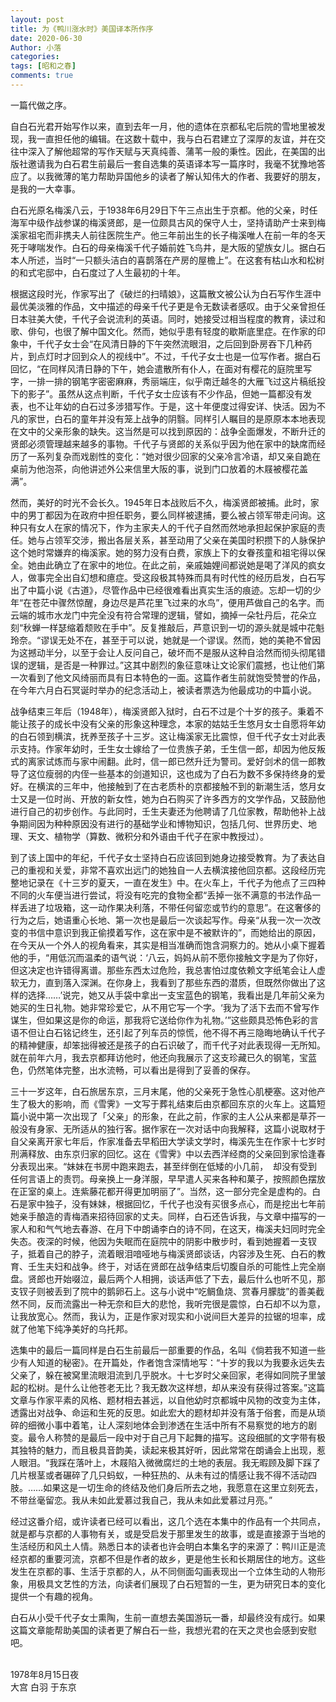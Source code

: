 ```yaml
---
layout: post
title: 为《鸭川涨水时》美国译本所作序
date: 2020-06-30
Author: 小落
categories: 
tags: [昭和之春]
comments: true
--- 
```


一篇代做之序。

<!-- more -->


自白石光君开始写作以来，直到去年一月，他的遗体在京都私宅后院的雪地里被发现，我一直担任他的编辑。在这数十载中，我与白石君建立了深厚的友谊，并在交往中深入了解他超常的写作天赋与天真纯善、蒲苇一般的秉性。因此，在美国的出版社邀请我为白石君生前最后一套自选集的英语译本写一篇序时，我毫不犹豫地答应了。以我微薄的笔力帮助异国他乡的读者了解认知伟大的作者、我要好的朋友，是我的一大幸事。<br>

白石光原名梅溪八云，于1938年6月29日下午三点出生于京都。他的父亲，时任海军中级作战参谋的梅溪贤郎，是一位颇具古风的保守人士，坚持请助产士来到梅溪家祖宅而非携夫人前往医院生产。他三年前出生的长子梅溪唯人在前一年的冬天死于哮喘发作。白石的母亲梅溪千代子婚前姓飞鸟井，是大阪的望族女儿。据白石本人所述，当时“一只额头洁白的喜鹊落在产房的屋檐上”。在这套有枯山水和松树的和式宅邸中，白石度过了人生最初的十年。<br>

根据这段时光，作家写出了《破烂的扫晴娘》，这篇散文被公认为白石写作生涯中最优美淡雅的作品，文中描述的母亲千代子更是令无数读者感叹。由于父亲曾担任日本驻美大使，千代子会说流利的英语。同时，她接受过相当程度的教育，读过和歌、俳句，也很了解中国文化。然而，她似乎患有轻度的歇斯底里症。在作家的印象中，千代子女士会“在风清日静的下午突然流眼泪，之后回到卧房吞下几种药片，到点灯时才回到众人的视线中”。不过，千代子女士也是一位写作者。据白石回忆，“在同样风清日静的下午，她会遣散所有仆人，在面对有樱花的庭院里写字，一排一排的钢笔字密密麻麻，秀丽端庄，似乎南迁越冬的大雁飞过这片稿纸投下的影子”。虽然从这点判断，千代子女士应该有不少作品，但她一篇都没有发表，也不让年幼的白石过多涉猎写作。于是，这十年便度过得安详、快活。因为不凡的家世，白石的童年并没有笼上战争的阴翳。同样引人瞩目的是原原本本地表现在文中的父亲形象的缺失。这当然是可以找到原因的：战争全面爆发，不断升迁的贤郎必须管理越来越多的事物。千代子与贤郎的关系似乎因为他在家中的缺席而经历了一系列复杂而戏剧性的变化：“她对很少回家的父亲冷言冷语，却又亲自跪在桌前为他泡茶，向他讲述外公来信里大阪的事，说到门口放着的木屐被樱花盖满”。<br>

然而，美好的时光不会长久。1945年日本战败后不久，梅溪贤郎被捕。此时，家中的男丁都因为在政府中担任职务，要么同样被逮捕，要么被占领军带走问询。这种只有女人在家的情况下，作为主家夫人的千代子自然而然地承担起保护家庭的责任。她与占领军交涉，搬出各层关系，甚至动用了父亲在美国时积攒下的人脉保护这个她时常嫌弃的梅溪家。她的努力没有白费，家族上下的女眷孩童和祖宅得以保全。她由此确立了在家中的地位。在此之前，亲戚妯娌间都说她是喝了洋风的疯女人，做事完全出自幻想和癔症。受这段极其特殊而具有时代性的经历启发，白石写出了中篇小说《古道》，尽管作品中已经很难看出真实生活的痕迹。忘却一切的少年“在苍茫中骤然惊醒，身边尽是芦花里飞过来的水鸟”，便用芦做自己的名字。而云端的城市水龙门中完全没有符合常理的逻辑，譬如，摘掉一朵牡丹后，花朵立刻“秋蝉一样瑟缩着颓败在手中”。反复推敲后，芦意识到一切的源头就是城中花魁玲奈。“谬误无处不在，甚至于可以说，她就是一个谬误。然而，她的美艳不曾因为这撼动半分，以至于会让人反问自己，破坏而不是服从这种自洽然而彻头彻尾错误的逻辑，是否是一种罪过。”这其中剧烈的象征意味让文论家们震撼，也让他们第一次看到了他文风绮丽而具有日本特色的一面。这篇作者生前就饱受赞誉的作品，在今年六月白石冥诞时举办的纪念活动上，被读者票选为他最成功的中篇小说。<br>

战争结束三年后（1948年），梅溪贤郎入狱时，白石不过是个十岁的孩子。秉着不能让孩子的成长中没有父亲的形象这种理念，本家的姑姑壬生悠月女士自愿将年幼的白石领到横滨，抚养至孩子十三岁。这让梅溪家无比震惊，但千代子女士对此表示支持。作家年幼时，壬生女士嫁给了一位贵族子弟，壬生信一郎，却因为他反叛式的离家试炼而与家中闹翻。此时，信一郎已然升迁为警司。爱好剑术的信一郎教导了这位瘦弱的内侄一些基本的剑道知识，这也成为了白石为数不多保持终身的爱好。在横滨的三年中，他接触到了在古老质朴的京都接触不到的新潮生活，悠月女士又是一位时尚、开放的新女性，她为白石购买了许多西方的文学作品，又鼓励他进行自己的初步创作。与此同时，壬生夫妻还为他聘请了几位家教，帮助他补上战争期间因为种种原因没有进行的基础学业和博物知识，包括几何、世界历史、地理、天文、植物学（算数、微积分和外语由千代子在家中教授过）。<br>

到了该上国中的年纪，千代子女士坚持白石应该回到她身边接受教育。为了表达自己的重视和关爱，非常不喜欢出远门的她独自一人去横滨接他回京都。这段经历完整地记录在《十三岁的夏天，一直在发生》中。在火车上，千代子为他点了三四种不同的火车便当进行尝试，将没有吃完的食物全都“丢掉一张不满意的书法作品一样丢进了垃圾箱，这一动作果决利落，不带任何留恋或节约的意思”。在这奢侈的行为之后，她语重心长地、第一次也是最后一次谈起写作。母亲“从我一次一次改变的书信中意识到我正偷摸着写作，这在家中是不被默许的”，而她给出的原因，在今天从一个外人的视角看来，其实是相当准确而饱含洞察力的。她从小桌下握着他的手，“用低沉而温柔的语气说：‘八云，妈妈从前不愿你接触文字是为了你好，但这决定也许错得离谱。那些东西太过危险，我总害怕过度依赖文字纸笔会让人虚软无力，直到落入深渊。在你身上，我看到了那些东西的潜质，但既然你做出了这样的选择……’说完，她又从手袋中拿出一支宝蓝色的钢笔，我看出是几年前父亲为她买的生日礼物。她非常珍爱它，从不用它写一个字。‘我为了活下去而不曾写作谋生，但如果这是你的命运，那我将它送给你作为礼物。’”这些颇具恐怖色彩的言语不但让白石铭记终生，还引起了列车员的惊慌，他不得不再三隐晦地确认千代子的精神健康，却笨拙得被还是孩子的白石识破了，而千代子对此表现得一无所知。就在前年六月，我去京都拜访他时，他还向我展示了这支珍藏已久的钢笔，宝蓝色，仍然笔体完整，出水流畅，可以看出是得到了妥善的保存。<br>

三十一岁这年，白石旅居东京，三月末尾，他的父亲死于急性心肌梗塞。这对他产生了极大的影响，而《雪霁》一文写于葬礼结束后由京都回东京的火车上。这篇短篇小说中第一次出现了「父亲」的形象，在此之前，作家的主人公从来都是草芥一般没有身家、无所适从的独行客。据作家在一次对话中向我解释，这篇小说取材于自父亲离开家七年后，作家准备去早稻田大学读文学时，梅溪先生在作家十七岁时刑满释放、由东京归家的回忆。这在《雪霁》中以去西洋经商的父亲回到家恰逢春分表现出来。“妹妹在书房中跑来跑去，甚至绊倒在低矮的小几前，  却没有受到任何言语上的责罚。母亲换上一身洋服，早早遣人买来各种和菓子，按照颜色摆放在正室的桌上。连紫藤花都开得更加明丽了”。当然，这一部分完全是虚构的。白石是家中独子，没有妹妹，根据回忆，千代子也没有买很多点心，而是挖出七年前她亲手酿造的青梅酒来招待回家的丈夫。同样，白石还告诉我，与文章中描写的一家人和和气气地去春游、在月下中朗诵李白的诗不同，在这天，梅溪夫妇同时完全失态。夜深的时候，他因为失眠而在庭院中的阴影中散步时，看到她握着一支钗子，抵着自己的脖子，流着眼泪喑哑地与梅溪贤郎谈话，内容涉及生死、白石的教育、壬生夫妇和战争。终于，对话在贤郎在战争结束后切腹自杀的可能性上完全崩盘。贤郎也开始啜泣，最后两个人相拥，谈话声低了下去，最后什么也听不见，那支钗子则被丢到了院中的鹅卵石上。这与小说中“吃鲷鱼烧、赏春月朦胧”的善美截然不同，反而流露出一种无奈和巨大的悲怆，我听完很是震惊，白石却不以为意，让我放宽心。然而，我认为，正是作家对现实和小说间巨大差异的拉锯的坦率，成就了他笔下纯净美好的乌托邦。<br>

选集中的最后一篇同样是白石生前最后一部重要的作品，名叫《倘若我不知道一些少有人知道的秘密》。在开篇处，作者饱含深情地写：“十岁的我以为我要永远失去父亲了，躲在被窝里流眼泪流到几乎脱水。十七岁时父亲回家，老得如同院子里皱起的松树。是什么让他苍老无比？我无数次这样想，却从来没有获得过答案。”这篇文章与作家平素的风格、题材相去甚远，以自他幼时京都城中风物的改变为主体，透露出对战争、命运和生死的反思。如此宏大的题材却并没有落于俗套，而是从琐碎的细微小事中着笔，让人深刻地体会到渗透在生活中所有不易察觉的地方的剧变。最令人称赞的是最后一段中对于自己月下起舞的描写。这段细腻的文字带有极其独特的魅力，而且极具音韵美，读起来极其好听，因此常常在朗诵会上出现，惹人眼泪。“我踩在落叶上，木屐陷入微微腐烂的土地的表层。我无暇顾及脚下踩了几片根茎或者碾碎了几只蚂蚁，一种狂热的、从未有过的情感让我不得不活动四肢。……如果这是一切生命的终结及他们身后所去之地，我愿意在这里立刻死去，不带丝毫留恋。我从未如此爱慕过我自己，我从未如此爱慕过月亮。”<br>

经过这番介绍，或许读者已经可以看出，这几个选在本集中的作品有一个共同点，就是都与京都的人事物有关，或是受启发于那里发生的故事，或是直接源于当地的生活经历和风土人情。熟悉日本的读者也许会明白本集名字的来源了：鸭川正是流经京都的重要河流，京都不但是作者的故乡，更是他生长和长期居住的地方。这些发生在京都的事、生活于京都的人，从不同侧面勾画表现出一个立体生动的人物形象，用极具文艺性的方法，向读者们展现了白石短暂的一生，更为研究日本的变化提供一个有趣的视角。<br>

白石从小受千代子女士熏陶，生前一直想去美国游玩一番，却最终没有成行。如果这篇文章能帮助美国的读者更了解白石一些，我想光君的在天之灵也会感到安慰吧。<br><br>

1978年8月15日夜<br>
大宫 白羽 于东京
